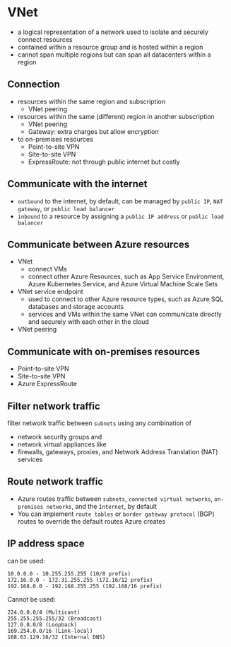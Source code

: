 # VNet
- a logical representation of a network used to isolate and securely connect resources 
- contained within a resource group and is hosted within a region
- cannot span multiple regions but can span all datacenters within a region

## Connection
- resources within the same region and subscription 
  - VNet peering
- resources within the same (different) region in another subscription
  - VNet peering
  - Gateway: extra charges but allow encryption
- to on-premises resources
  - Point-to-site VPN
  - Site-to-site VPN  
  - ExpressRoute: not through public internet but costly

## Communicate with the internet
- `outbound` to the internet, by default, can be managed by `public IP`, `NAT gateway`, or `public load balancer`
- `inbound` to a resource by assigning a `public IP address` or `public load balancer`

## Communicate between Azure resources
- VNet
  -  connect VMs
  -  connect other Azure Resources, such as App Service Environment, Azure Kubernetes Service, and Azure Virtual Machine Scale Sets
- VNet service endpoint
  -  used to connect to other Azure resource types, such as Azure SQL databases and storage accounts
  -  services and VMs within the same VNet can communicate directly and securely with each other in the cloud
- VNet peering

## Communicate with on-premises resources
- Point-to-site VPN
- Site-to-site VPN
- Azure ExpressRoute

## Filter network traffic
filter network traffic between `subnets` using any combination of 
- network security groups and
- network virtual appliances like
- firewalls, gateways, proxies, and Network Address Translation (NAT) services

## Route network traffic
- Azure routes traffic between `subnets`, `connected virtual networks`, `on-premises networks`, and the `Internet`, by default
- You can implement `route tables` or `border gateway protocol` (BGP) routes to override the default routes Azure creates

## IP address space
can be used:
```
10.0.0.0 - 10.255.255.255 (10/8 prefix)
172.16.0.0 - 172.31.255.255 (172.16/12 prefix)
192.168.0.0 - 192.168.255.255 (192.168/16 prefix)
```
Cannot be used:
```
224.0.0.0/4 (Multicast)
255.255.255.255/32 (Broadcast)
127.0.0.0/8 (Loopback)
169.254.0.0/16 (Link-local)
168.63.129.16/32 (Internal DNS)
```
